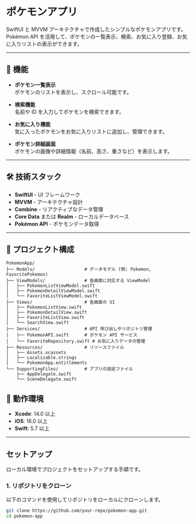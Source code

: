 # ポケモンアプリ

SwiftUI と MVVM アーキテクチャで作成したシンプルなポケモンアプリです。Pokémon API を活用して、ポケモンの一覧表示、検索、お気に入り登録、お気に入りリストの表示ができます。

---

## 📱 機能

- **ポケモン一覧表示**  
  ポケモンのリストを表示し、スクロール可能です。

- **検索機能**  
  名前や ID を入力してポケモンを検索できます。

- **お気に入り機能**  
  気に入ったポケモンをお気に入りリストに追加し、管理できます。

- **ポケモン詳細画面**  
  ポケモンの画像や詳細情報（名前、高さ、重さなど）を表示します。

---

## 🛠️ 技術スタック

- **SwiftUI** - UI フレームワーク
- **MVVM** - アーキテクチャ設計
- **Combine** - リアクティブなデータ管理
- **Core Data** または **Realm** - ローカルデータベース
- **Pokémon API** - ポケモンデータ取得

---

## 📂 プロジェクト構成

```plaintext
PokemonApp/
├── Models/                   # データモデル (例: Pokemon, FavoritePokemon)
├── ViewModels/               # 各画面に対応する ViewModel
│   ├── PokemonListViewModel.swift
│   ├── PokemonDetailViewModel.swift
│   └── FavoriteListViewModel.swift
├── Views/                    # 各画面の UI
│   ├── PokemonListView.swift
│   ├── PokemonDetailView.swift
│   ├── FavoriteListView.swift
│   └── SearchView.swift
├── Services/                 # API 呼び出しやリポジトリ管理
│   ├── PokemonAPI.swift      # ポケモン API サービス
│   └── FavoriteRepository.swift # お気に入りデータの管理
├── Resources/                # リソースファイル
│   ├── Assets.xcassets
│   ├── Localizable.strings
│   └── PokemonApp.entitlements
└── SupportingFiles/          # アプリの設定ファイル
    ├── AppDelegate.swift
    └── SceneDelegate.swift
```

## 🚀 動作環境

- **Xcode**: 14.0 以上  
- **iOS**: 16.0 以上  
- **Swift**: 5.7 以上  

---

## セットアップ

ローカル環境でプロジェクトをセットアップする手順です。

### 1. リポジトリをクローン  
以下のコマンドを使用してリポジトリをローカルにクローンします。

```bash
git clone https://github.com/your-repo/pokemon-app.git
cd pokemon-app
